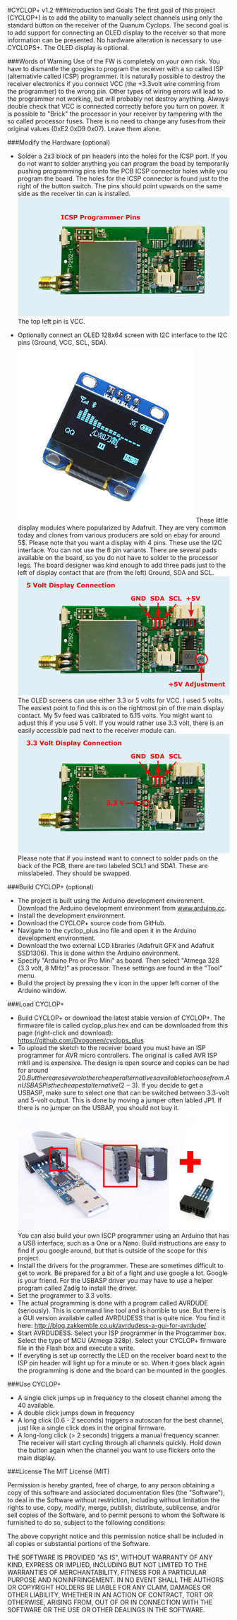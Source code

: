 #CYCLOP+ v1.2
###Introduction and Goals
The first goal of this project (CYCLOP+) is to add the ability to manually select channels using only the standard button on the receiver of the Quanum Cyclops.
The second goal is to add support for connecting an OLED display to the receiver so that more information can be presented.
No hardware alteration is necessary to use CYCLOPS+. The OLED display is optional.

###Words of Warning
Use of the FW is completely on your own risk.
You have to dismantle the googles to program the receiver with a so called ISP (alternativle called ICSP) programmer.
It is naturally possible to destroy the receiver electronics if you connect VCC (the +3.3volt wire comming from the programmer) to the wrong pin.
Other types of wiring errors will lead to the programmer not working, but will probably not destroy anything.
Always double check that VCC is connected correctly before you turn on power.
It is possible to "Brick" the processor in your receiver by tampering with the so called processor fuses. There is no need to change any fuses from their original values (0xE2 0xD9 0x07). Leave them alone.

###Modify the Hardware (optional)
- Solder a 2x3 block of pin headers into the holes for the ICSP port.
If you do not want to solder anything you can program the boad by temporarily pushing programming pins into the PCB ICSP connector holes while you program the board.
The holes for the ICSP connector is found just to the right of the button switch.
The pins should point upwards on the same side as the receiver tin can is installed.
![ICSP pin header](/images/pcb_icsp.jpg)
The top left pin is VCC. 
 
- Optionally connect an OLED 128x64 screen with I2C interface to the I2C pins (Ground, VCC, SCL, SDA). 
![128x64 OLED with I2C interface](/images/oled.jpg)
These little display modules where popularized by Adafruit. They are very common today and clones from various producers are sold on ebay for around 5$.
Please note that you want a display with 4 pins. These use the I2C interface. You can not use the 6 pin variants.
There are several pads available on the board, so you do not have to solder to the processor legs.
The board designer was kind enough to add three pads just to the left of display contact that are (from the left) Ground, SDA and SCL.
![ICSP pin header](/images/pcb_5v_display.jpg)
The OLED screens can use either 3.3 or 5 volts for VCC. I used 5 volts.
The easiest point to find this is on the rightmost pin of the main display contact.
My 5v feed was calibrated to 6.15 volts. You might want to adjust this if you use 5 volt.
If you would rather use 3.3 volt, there is an easily accessible pad next to the receiver module can.
![ICSP pin header](/images/pcb_33v_display.jpg)
Please note that if you instead want to connect to solder pads on the back of the PCB, there are two labeled SCL1 and SDA1. These are misslabeled. They should be swapped. 

###Build CYCLOP+ (optional)
- The project is built using the Arduino development environment. Download the Arduino development environment from www.arduino.cc.
- Install the development environment.
- Download the CYCLOP+ source code from GitHub.
- Navigate to the cyclop_plus.ino file and open it in the Arduino development environment.
- Download the two external LCD libraries (Adafruit GFX and Adafruit SSD1306). This is done within the Arduino environment. 
- Specify "Arduino Pro or Pro Mini" as board. Then select "Atmega 328 (3.3 volt, 8 MHz)" as processor. These settings are found in the "Tool" menu.
- Build the project by pressing the v icon in the upper left corner of the Arduino window.

###Load CYCLOP+
- Build CYCLOP+ or download the latest stable version of CYCLOP+.
The firmware file is called cyclop_plus.hex and can be downloaded from this page (right-click and download): https://github.com/Dvogonen/cyclops_plus
- To upload the sketch to the receiver board you must have an ISP programmer for AVR micro controllers.
The original is called AVR ISP mkII and is expensive.
The design is open source and copies can be had for around 20$.
But there are several other cheaper alternatives available to choose from.
An USBASP is the cheapest alternative (2-3$).
If you decide to get a USBASP, make sure to select one that can be switched between 3.3-volt and 5-volt output. This is done by moving a jumper often labled JP1. If there is no jumper on the USBAP, you should not buy it.
![USBASP](/images/usbasp_and_adapter.jpg)
You can also build your own ISCP programmer using an Arduino that has a USB interface, such as a One or a Nano. Build instructions are easy to find if you google around, but that is outside of the scope for this project.
- Install the drivers for the programmer.
These are sometimes difficult to get to work.
Be prepared for a bit of a fight and use google a lot.
Google is your friend.
For the USBASP driver you may have to use a helper program called Zadig to install the driver.
- Set the programmer to 3.3 volts.
- The actual programming is done with a program called AVRDUDE (seriously).
This is command line tool and is horrible to use.
But there is a GUI version available called AVRDUDESS that is quite nice.
You find it here: http://blog.zakkemble.co.uk/avrdudess-a-gui-for-avrdude/
- Start AVRDUDESS.
Select your ISP programmer in the Programmer box.
Select the type of MCU (Atmega 328p).
Select your CYCLOP+ firmware file in the Flash box and execute a write.
- If everyting is set up correctly the LED on the receiver board next to the ISP pin header will light up for a minute or so.
When it goes black again the programming is done and the board can be mounted in the googles.

###Use CYCLOP+
- A single click jumps up in frequency to the closest channel among the 40 available.
- A double click jumps down in frequency
- A long click (0.6 - 2 seconds) triggers a autoscan for the best channel, just like a single click does in the original firmware.
- A long-long click (> 2 seconds) triggers a manual frequency scanner. The receiver will start cycling through all channels quickly. Hold down the button again when the channel you want to use flickers onto the main display.

###License
The MIT License (MIT)

Permission is hereby granted, free of charge, to any person obtaining a copy
of this software and associated documentation files (the "Software"), to deal
in the Software without restriction, including without limitation the rights
to use, copy, modify, merge, publish, distribute, sublicense, and/or sell
copies of the Software, and to permit persons to whom the Software is
furnished to do so, subject to the following conditions:

The above copyright notice and this permission notice shall be included in all
copies or substantial portions of the Software.

THE SOFTWARE IS PROVIDED "AS IS", WITHOUT WARRANTY OF ANY KIND, EXPRESS OR
IMPLIED, INCLUDING BUT NOT LIMITED TO THE WARRANTIES OF MERCHANTABILITY,
FITNESS FOR A PARTICULAR PURPOSE AND NONINFRINGEMENT. IN NO EVENT SHALL THE
AUTHORS OR COPYRIGHT HOLDERS BE LIABLE FOR ANY CLAIM, DAMAGES OR OTHER
LIABILITY, WHETHER IN AN ACTION OF CONTRACT, TORT OR OTHERWISE, ARISING FROM,
OUT OF OR IN CONNECTION WITH THE SOFTWARE OR THE USE OR OTHER DEALINGS IN THE
SOFTWARE.
